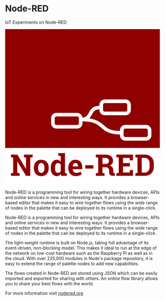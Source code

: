 # Node-RED
IoT Experiments on Node-RED

![Node-RED icon](https://github.com/pranavkhatale/Node-RED/blob/main/Node-RED%20icon.png?raw=true)

Node-RED is a programming tool for wiring together hardware devices, APIs and online services in new and interesting ways. It provides a browser-based editor that makes it easy to wire together flows using the wide range of nodes in the palette that can be deployed to its runtime in a single-click.

Node-RED is a programming tool for wiring together hardware devices, APIs and online services in new and interesting ways. It provides a browser-based editor that makes it easy to wire together flows using the wide range of nodes in the palette that can be deployed to its runtime in a single-click.

The light-weight runtime is built on Node.js, taking full advantage of its event-driven, non-blocking model. This makes it ideal to run at the edge of the network on low-cost hardware such as the Raspberry Pi as well as in the cloud. With over 225,000 modules in Node's package repository, it is easy to extend the range of palette nodes to add new capabilities.

The flows created in Node-RED are stored using JSON which can be easily imported and exported for sharing with others. An online flow library allows you to share your best flows with the world.

For more information visit [nodered.org](https://nodered.org/)
